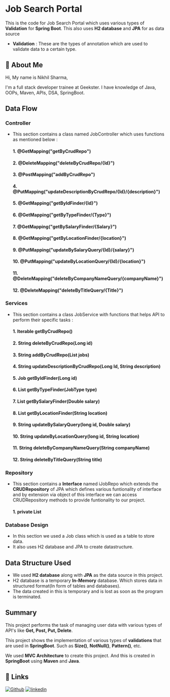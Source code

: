 # Job Search Portal

This is the code for Job Search Portal which uses various types of **Validation** for **Spring Boot**.
This also uses **H2 database** and **JPA** for as data source

- **Validation** : These are the types of annotation which are used to validate data to a certain type.


## 🚀 About Me
Hi, My name is Nikhil Sharma,

I'm a full stack developer trainee at Geekster. I have knowledge of Java, OOPs, Maven, APIs, DSA, SpringBoot.


## Data Flow

### Controller
-   This section contains a class named JobController which uses functions as mentioned below :

       #### 1. @GetMapping("getByCrudRepo")
       #### 2. @DeleteMapping("deleteByCrudRepo/{Id}")
       #### 3. @PostMapping("addByCrudRepo")
       #### 4. @PutMapping("updateDescriptionByCrudRepo/{Id}/{description}")
       #### 5. @GetMapping("getByIdFinder/{Id}")
       #### 6. @GetMapping("getByTypeFinder/{Type}")
       #### 7. @GetMapping("getBySalaryFinder/{Salary}")
       #### 8. @GetMapping("getByLocationFinder/{location}")
       #### 9. @PutMapping("updateBySalaryQuery/{Id}/{salary}")
       #### 10. @PutMapping("updateByLocationQuery/{Id}/{location}")
       #### 11. @DeleteMapping("deleteByCompanyNameQuery/{companyName}")
       #### 12. @DeleteMapping("deleteByTitleQuery/{Title}")

### Services
-   This section contains a class JobService with functions that helps API to perform their specific tasks : 

    #### 1. Iterable<Job> getByCrudRepo() 
    #### 2. String deleteByCrudRepo(Long id)
    #### 3. String addByCrudRepo(List<Job> jobs)
    #### 4. String updateDescriptionByCrudRepo(Long Id, String description)
    #### 5. Job getByIdFinder(Long id)
    #### 6. List<Job> getByTypeFinder(JobType type)
    #### 7. List<Job> getBySalaryFinder(Double salary)
    #### 8. List<Job> getByLocationFinder(String location)
    #### 9. String updateBySalaryQuery(long id, Double salary)
    #### 10. String updateByLocationQuery(long id, String location)
    #### 11. String deleteByCompanyNameQuery(String companyName)
    #### 12. String deleteByTitleQuery(String title)
    

###  Repository
-   This section contains a **Interface** named iJobRepo which extends the **CRUDRepository** of JPA which defines various funtionality of interface and by extension via object of this interface we can access CRUDRepository methods to provide funtionality to our project.

    #### 1. private List<User>

### Database Design
- In this section we used a Job class which is used as a table to store data.
- It also uses H2 database and JPA to create datastructure.


## Data Structure Used

- We used **H2 database** along with **JPA** as the data source in this project.
- H2 database is a temporary **In-Memory** database. Which stores data in structured format(In form of tables and databases).
- The data created in this is temporary and is lost as soon as the program is terminated.
## Summary

This project performs the task of managing user data with various types of API's like **Get, Post, Put, Delete**.

This project shows the implementation of various types of **validations** that are used in **SpringBoot**. Such as **Size()**, **NotNull()**, **Pattern()**, etc.

We used **MVC Architecture** to create this project. 
And this is created in **SpringBoot** using **Maven** and **Java**.


## 🔗 Links
[![Github](https://img.shields.io/badge/Github-000?style=for-the-badge&logo=ko-fi&logoColor=white)](https://github.com/Nikhil-Sharma-CS)
[![linkedin](https://img.shields.io/badge/linkedin-0A66C2?style=for-the-badge&logo=linkedin&logoColor=white)](https://www.linkedin.com/in/nikhil-sharma-cse)
